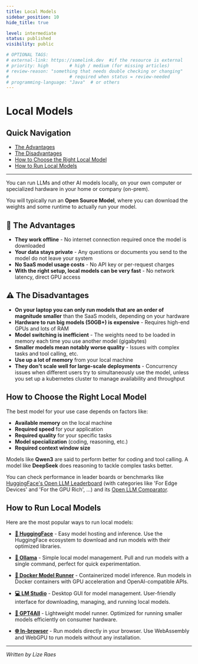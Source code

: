 ```yaml
---
title: Local Models
sidebar_position: 10
hide_title: true

level: intermediate
status: published
visibility: public

# OPTIONAL TAGS:
# external-link: https://somelink.dev  #if the resource is external
# priority: high        # high / medium (for missing articles)
# review-reason: "something that needs double checking or changing"
#                       # required when status = review-needed
# programming-language: "Java"  # or others
---
```


# Local Models

## Quick Navigation
- [The Advantages](#-the-advantages)
- [The Disadvantages](#️-the-disadvantages)
- [How to Choose the Right Local Model](#how-to-choose-the-right-local-model)
- [How to Run Local Models](#how-to-run-local-models)

---

You can run LLMs and other AI models locally, on your own computer or specialized hardware in your home or company (on-prem).

You will typically run an **Open Source Model**, where you can download the weights and some runtime to actually run your model.

## 🎯 The Advantages

- **They work offline** - No internet connection required once the model is downloaded
- **Your data stays private** - Any questions or documents you send to the model do not leave your system
- **No SaaS model usage costs** - No API key or per-request charges
- **With the right setup, local models can be very fast** - No network latency, direct GPU access

## ⚠️ The Disadvantages

- **On your laptop you can only run models that are an order of magnitude smaller** than the SaaS models, depending on your hardware
- **Hardware to run big models (50GB+) is expensive** - Requires high-end GPUs and lots of RAM
- **Model switching is inefficient** - The weights need to be loaded in memory each time you use another model (gigabytes)
- **Smaller models mean notably worse quality** - Issues with complex tasks and tool calling, etc.
- **Use up a lot of memory** from your local machine
- **They don't scale well for large-scale deployments** - Concurrency issues when different users try to simultaneously use the model, unless you set up a kubernetes cluster to manage availability and throughput

## How to Choose the Right Local Model

The best model for your use case depends on factors like:

- **Available memory** on the local machine
- **Required speed** for your application
- **Required quality** for your specific tasks
- **Model specialization** (coding, reasoning, etc.)
- **Required context window size**

Models like **Qwen3** are said to perform better for coding and tool calling. A model like **DeepSeek** does reasoning to tackle complex tasks better.

You can check performance in leader boards or benchmarks like [HuggingFace's Open LLM Leaderboard](https://huggingface.co/spaces/open-llm-leaderboard/open_llm_leaderboard#/) (with categories like 'For Edge Devices' and 'For the GPU Rich', ...) and its [Open LLM Comparator](https://huggingface.co/spaces/open-llm-leaderboard/comparator).

## How to Run Local Models

Here are the most popular ways to run local models:

- **[🤗 HuggingFace](10-huggingface.md)** - Easy model hosting and inference. Use the HuggingFace ecosystem to download and run models with their optimized libraries.

- **[🦙 Ollama](20-ollama.md)** - Simple local model management. Pull and run models with a single command, perfect for quick experimentation.

- **[🐳 Docker Model Runner](30-docker-model-runner.md)** - Containerized model inference. Run models in Docker containers with GPU acceleration and OpenAI-compatible APIs.

- **[💻 LM Studio](40-lm-studio.md)** - Desktop GUI for model management. User-friendly interface for downloading, managing, and running local models.

- **[🚀 GPT4All](50-gpt4all.md)** - Lightweight model runner. Optimized for running smaller models efficiently on consumer hardware.

- **[🌐 In-browser](60-in-browser.md)** - Run models directly in your browser. Use WebAssembly and WebGPU to run models without any installation.

---

*Written by Lize Raes*